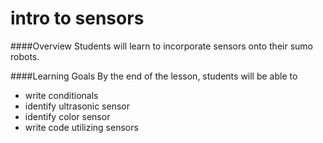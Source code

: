 # intro to sensors

####Overview
Students will learn to incorporate sensors onto their sumo robots. 

####Learning Goals
By the end of the lesson, students will be able to
* write conditionals
* identify ultrasonic sensor
* identify color sensor
* write code utilizing sensors

